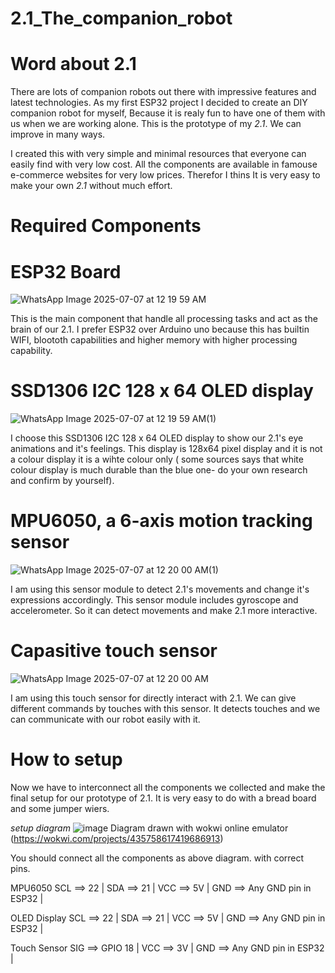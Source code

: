 # 2.1_The_companion_robot

# Word about 2.1

There are  lots of companion robots out there with impressive features and latest technologies. As  my first ESP32 project I decided to create an DIY companion robot for myself, Because it is realy fun to have one of them with us when we are working alone. This is the prototype of my *2.1*. We can improve in many ways. 

I created this with very simple and minimal resources that everyone can easily find with very low cost. All the components are available in famouse e-commerce websites for very low prices. Therefor I thins It is very easy to make your own *2.1* without much effort.

# Required Components

# ESP32 Board
![WhatsApp Image 2025-07-07 at 12 19 59 AM](https://github.com/user-attachments/assets/704bee46-c229-4599-90ab-d776ff340b61)

This is the main component that handle all processing tasks and act as the brain of our 2.1.
I prefer ESP32 over Arduino uno because this has builtin WIFI, bloototh capabilities and higher memory with higher processing capability.

# SSD1306 I2C  128 x 64 OLED display
![WhatsApp Image 2025-07-07 at 12 19 59 AM(1)](https://github.com/user-attachments/assets/92073dfe-1da3-47cd-829e-9582abc56354)

I choose this SSD1306 I2C  128 x 64 OLED display to show our 2.1's eye animations and it's feelings. This display is 128x64 pixel display and it is not a colour display it is a wihte colour only ( some sources says that white colour display is much durable than the blue one- do your own research and confirm by yourself).

#  MPU6050, a 6-axis motion tracking sensor
![WhatsApp Image 2025-07-07 at 12 20 00 AM(1)](https://github.com/user-attachments/assets/a10dc941-3985-49e2-a1b7-763fa0ec5886)

I am using this sensor module to detect 2.1's movements and change it's expressions accordingly. This sensor module includes gyroscope and accelerometer. So it can detect movements and make 2.1 more interactive.

# Capasitive touch sensor 
![WhatsApp Image 2025-07-07 at 12 20 00 AM](https://github.com/user-attachments/assets/cba33374-6b3a-41de-b196-ac086b0cd638)

I am using this touch sensor for directly interact with 2.1. We can give different commands by touches with this sensor. It detects touches and we can communicate with our robot easily with it.

# How to setup

Now we have to interconnect all the components we collected and make the final setup for our prototype of 2.1. It is very easy to do with a bread board and some jumper wiers.

*setup diagram*
![image](https://github.com/user-attachments/assets/0e837429-9eb0-43e4-9da3-3fd69a3081f9)
Diagram drawn with wokwi online emulator (https://wokwi.com/projects/435758617419686913)

You should connect all the components as above diagram. with correct pins.

MPU6050 
SCL ==> 22  |
SDA ==> 21  |
VCC ==> 5V  |
GND ==> Any GND pin in ESP32    |

OLED Display
SCL ==> 22  |
SDA ==> 21  |
VCC ==> 5V  |
GND ==> Any GND pin in ESP32    |

Touch Sensor
SIG ==> GPIO 18 |
VCC ==> 3V  |
GND ==> Any GND pin in ESP32    |


